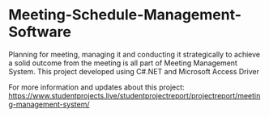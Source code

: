 # Meeting-Schedule-Management-Software

Planning for meeting, managing it and conducting it strategically to achieve a solid outcome from the meeting is all part of Meeting Management System.
This project developed using C#.NET and Microsoft Access Driver

For more information and updates about this project:
https://www.studentprojects.live/studentprojectreport/projectreport/meeting-management-system/
